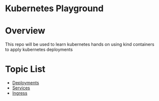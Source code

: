 # Kubernetes Playground

# Overview
This repo will be used to learn kubernetes hands on using kind containers to apply kubernetes deployments

# Topic List
- [Deployments](notes/deployments.md)
- [Services](notes/services.md)
- [Ingress](notes/ingress.md)

